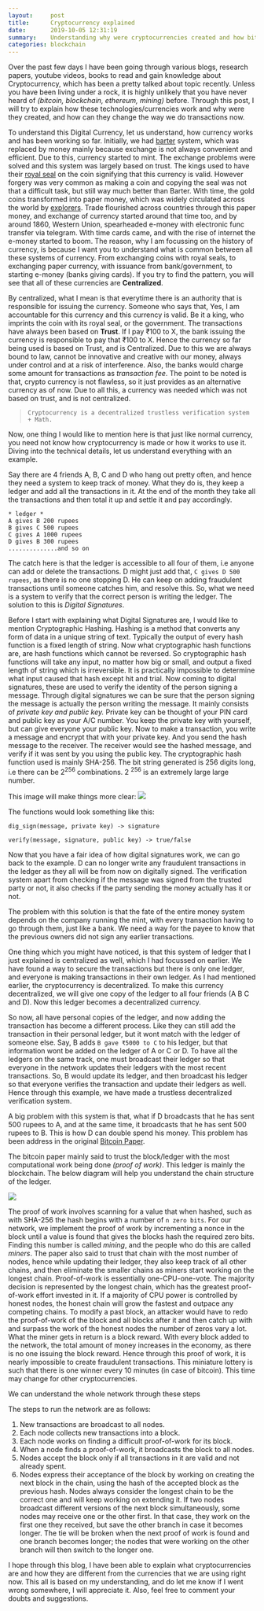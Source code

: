 ```yaml
---
layout:     post
title:      Cryptocurrency explained
date:       2019-10-05 12:31:19
summary:    Understanding why were cryptocurrencies created and how bitcoin works. 
categories: blockchain
---
```



<!-- # cryptocurrency explained.  -->

Over the past few days I have been going through various blogs, research papers, youtube videos, books to read and gain knowledge about Cryptocurrency, which has been a pretty talked about topic recently. Unless you have been living under a rock, it is highly unlikely that you have never heard of _(bitcoin, blockchain, ethereum, mining)_ before. Through this post, I will try to explain how these technologies/currencies work and why were they created, and how can they change the way we do transactions now. 

To understand this Digital Currency, let us understand, how currency works and has been working so far. 
Initially, we had [barter](https://en.wikipedia.org/wiki/Barter) system, which was replaced by money mainly because exchange is not always convenient and efficient. 
Due to this, currency started to mint. The exchange problems were solved and this system was largely based on trust. The kings used to have their [royal seal](https://en.wikipedia.org/wiki/Alyattes_of_Lydia) on the coin signifying that this currency is valid. However forgery was very common as making a coin and copying the seal was not that a difficult task, but still way much better than Barter. 
With time, the gold coins transformed into paper money, which was widely circulated across the world by [explorers](https://en.wikisource.org/wiki/The_Travels_of_Marco_Polo/Book_2/Chapter_24). Trade flourished across countries through this paper money, and exchange of currency started around that time too, and by around 1860, Western Union, spearheaded e-money with electronic func transfer via telegram. With time cards came, and with the rise of internet the e-money started to boom. 
The reason, why I am focussing on the history of currency, is because I want you to understand what is common between all these systems of currency. From exchanging coins with royal seals, to exchanging paper currency, with issuance from bank/government, to starting e-money (banks giving cards). If you try to find the pattern, you will see that all of these currencies are **Centralized**.

By centralized, what I mean is that everytime there is an authority that is responsible for issuing the currency. Someone who says that, Yes, I am accountable for this currency and this currency is valid. Be it a king, who imprints the coin with its royal seal, or the government. The transactions have always been based on **Trust**. If I pay ₹100 to X, the bank issuing the currency is responsible to pay that ₹100 to X. Hence the currency so far being used is based on Trust, and is Centralized. Due to this we are always bound to law, cannot be innovative and creative with our money, always under control and at a risk of interference. Also, the banks would charge some amount for transactions as _transaction fee_. The point to be noted is that, crypto currency is not flawless, so it just provides as an alternative currency as of now. Due to all this, a currency was needed which was not based on trust, and is not centralized. 
> `Cryptocurrency is a decentralized trustless verification system + Math.`

Now, one thing I would like to mention here is that just like normal currency, you need not know how cryptocurrency is made or how it works to use it. Diving into the technical details, let us understand everything with an example.


Say there are 4 friends A, B, C and D who hang out pretty often, and hence they need a system to keep track of money. What they do is, they keep a ledger and add all the transactions in it. At the end of the month they take all the transactions and then total it up and settle it and pay accordingly.


```
* ledger *
A gives B 200 rupees
B gives C 500 rupees
C gives A 1000 rupees
D gives B 300 rupees
..............and so on
```

The catch here is that the ledger is accessible to all four of them, i.e anyone can add or delete the transactions. D might just add that, `C gives D 500 rupees`, as there is no one stopping D. He can keep on adding fraudulent transactions until someone catches him, and resolve this. So, what we need is a system to verify that the correct person is writing the ledger. The solution to this is *Digital Signatures*. 

Before I start with explaining what Digital Signatures are, I would like to mention Cryptographic Hashing. Hashing is a method that converts any form of data in a unique string of text. Typically the output of every hash function is a fixed length of string. Now what cryptographic hash functions are, are hash functions which cannot be reversed. 
So cryptographic hash functions will take any input, no matter how big or small, and output a fixed length of string which is irreversible. It is practically impossible to determine what input caused that hash except hit and trial. Now coming to digital signatures, these are used to verify the identity of the person signing a message. Through digital signatures we can be sure that the person signing the message is actually the person writing the message. It mainly consists of _private key and public key._ Private key can be thought of your PIN card and public key as your A/C number. You keep the private key with yourself, but can give everyone your public key. Now to make a transaction, you write a message and encrypt that with your private key. And you send the hash message to the receiver. The receiver would see the hashed message, and verify if it was sent by you using the public key. The cryptographic hash function used is mainly SHA-256. The bit string generated is 256 digits long, i.e there can be 2<sup>256</sup> combinations. 2 <sup>256</sup> is an extremely large large number. 

This image will make things more clear: 
![](/images/bitcoin2.png)

The functions would look something like this: 

```
dig_sign(message, private key) -> signature

verify(message, signature, public key) -> true/false

```


Now that you have a fair idea of how digital signatures work, we can go back to the example. D can no longer write any fraudulent transactions in the ledger as they all will be from now on digitally signed. The verification system apart from checking if the message was signed from the trusted party or not, it also checks if the party sending the money actually has it or not. 


The problem with this solution is that the fate of the entire money system depends on the company running the mint, with every transaction having to go through them, just like a bank. We need a way for the payee to know that the previous owners did not sign any earlier transactions.

One thing which you might have noticed, is that this system of ledger that I just explained is centralized as well, which I had focussed on earlier. We have found a way to secure the transactions but there is only one ledger, and everyone is making transactions in their own ledger. As I had mentioned earlier, the cryptocurrency is decentralized. To make this currency decentralized, we will give one copy of the ledger to all four friends (A B C and D). Now this ledger becomes a decentralized currency.


So now, all have personal copies of the ledger, and now adding the transaction has become a different process. Like they can still add the transaction in their personal ledger, but it wont match with the ledger of someone else. Say, B adds `B gave ₹5000 to C` to his ledger, but that information wont be added on the ledger of A or C or D. To have all the ledgers on the same track, one must broadcast their ledger so that everyone in the network updates their ledgers with the most recent transactions. So, B would update its ledger, and then broadcast his ledger so that everyone verifies the transaction and update their ledgers as well. Hence through this example, we have made a trustless decentralized verification system.


A big problem with this system is that, what if D broadcasts that he has sent 500 rupees to A, and at the same time, it broadcasts that he has sent 500 rupees to B. This is how D can double spend his money. This problem has been address in the original [Bitcoin Paper](https://bitcoin.org/bitcoin.pdf). 


The bitcoin paper mainly said to trust the block/ledger with the most computational work being done _(proof of work)_. This ledger is mainly the blockchain. The below diagram will help you understand the chain structure of the ledger.

![](/images/bitcoin1.png) 

The proof of work involves scanning for a value that when hashed, such as with SHA-256 the hash begins with a number of `n zero bits`. 
For our network, we implement the proof of work by incrementing a nonce in the block until a value is found that gives the blocks hash the required zero bits. Finding this number is called *mining*, and the people who do this are called *miners*. The paper also said to trust that chain with the most number of nodes, hence while updating their ledger, they also keep track of all other chains, and then eliminate the smaller chains as miners start working on the longest chain. 
Proof-of-work is essentially one-CPU-one-vote. The majority decision is represented by the longest chain, which has the greatest proof-of-work effort invested in it. If a majority of CPU power is controlled by honest nodes, the honest chain will grow the fastest and outpace any competing chains. To modify a past block, an attacker would have to redo the proof-of-work of the block and all blocks after it and then catch up with and surpass the work of the honest nodes the number of zeros vary a lot. What the miner gets in return is a block reward. With every block added to the network, the total amount of money increases in the economy, as there is no one issuing the block reward. Hence through this proof of work, it is nearly impossible to create fraudulent transactions. This miniature lottery is such that there is one winner every 10 minutes (in case of  bitcoin). This time may change for other cryptocurrencies.  


We can understand the whole network through these steps


The steps to run the network are as follows:

1. New transactions are broadcast to all nodes.
2. Each node collects new transactions into a block.
3. Each node works on finding a difficult proof-of-work for its block.
4. When a node finds a proof-of-work, it broadcasts the block to all nodes.
5. Nodes accept the block only if all transactions in it are valid and not already spent.
6. Nodes express their acceptance of the block by working on creating the next block in the chain, using the hash of the accepted block as the previous hash. Nodes always consider the longest chain to be the correct one and will keep working on extending it. If two nodes broadcast different versions of the next block simultaneously, some nodes may receive one or the other first. In that case, they work on the first one they received, but save the other branch in case it becomes longer. The tie will be broken when the next proof of work is found and one branch becomes longer; the nodes that were working on the other branch will then switch to the longer one.



I hope through this blog, I have been able to explain what cryptocurrencies are and how they are different from the currencies that we are using right now. This all is based on my understanding, and do let me know if I went wrong somewhere, I will appreciate it. Also, feel free to comment your doubts and suggestions. 
